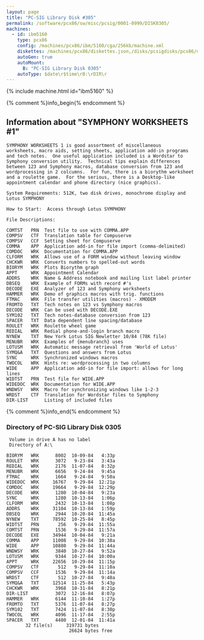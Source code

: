 ```yaml
---
layout: page
title: "PC-SIG Library Disk #305"
permalink: /software/pcx86/sw/misc/pcsig/0001-0999/DISK0305/
machines:
  - id: ibm5160
    type: pcx86
    config: /machines/pcx86/ibm/5160/cga/256kb/machine.xml
    diskettes: /machines/pcx86/diskettes.json,/disks/pcsigdisks/pcx86/diskettes.json
    autoGen: true
    autoMount:
      B: "PC-SIG Library Disk 0305"
    autoType: $date\r$time\rB:\rDIR\r
---
```


{% include machine.html id="ibm5160" %}

{% comment %}info_begin{% endcomment %}

## Information about "SYMPHONY WORKSHEETS #1"

    SYMPHONY WORKSHEETS 1 is good assortment of miscellaneous
    worksheets, macro aids, setting sheets, application add-in programs
    and tech notes.  One useful application included is a Wordstar to
    Symphony conversion utility.  Technical tips explain differences
    between 123 and Symphony macros, database conversion from 123 and
    wordprocessing in 2 colcumns.  For fun, there is a biorythm worksheet
    and a roulette game.  For the serious, there is a Desktop-like
    appointment calendar and phone directory (nice graphics).
    
    System Requirements: 512K, two disk drives, monochrome display and
    Lotus SYMPHONY
    
    How to Start:  Access through Lotus SYMPHONY
    
    File Descriptions:
    
    COMTST   PRN  Test file to use with COMMA.APP
    COMPSV   CTF  Translation table for Compuserve
    COMPSV   CCF  Setting sheet for Compuserve
    COMMA    APP  Application add-in for file import (comma-delimited)
    COMDOC   WRK  Documentation for COMMA.APP
    CLFORM   WRK  Allows use of a FORM window without leaving window
    CHCKWR   WRK  Converts numbers to spelled-out words
    BIORYM   WRK  Plots Biorythm graph
    APPT     WRK  Appointment Calendar
    ADDRS    WRK  Name & Address notebook and mailing list label printer
    DBSEQ    WRK  Example of FORMs with record #'s
    DECODE   EXE  Analyzer of 123 and Symphony worksheets
    HAMMER   WRK  Demo of graphics macros with trig. functions
    FTMAC    WRK  File transfer utilities (macros) - XMODEM
    FROMTO   TXT  Tech notes on 123 vs Symphony macros
    DECODE   WRK  Can be used with DECODE.EXE
    SYM102   TXT  Tech notes-database conversion from 123
    SPACER   TXT  Data dependent line spacing/database
    ROULET   WRK  Roulette wheel game
    REDIAL   WRK  Redial phone-and-login branch macro
    NYNEW    TXT  New York Lotus SIG Newletter 10/84 (78K file)
    MENUBR   WRK  Examples of {menubranch} uses
    LOTUSM   WRK  Automatic message retrieval from 'World of Lotus'
    SYMQ&A   TXT  Questions and answers from Lotus
    SYNC     WRK  Synchronized windows macros
    TWOCOL   WRK  Hints re: wordprocessing in two columns
    WIDE     APP  Application add-in for file import: allows for long lines
    WIDTST   PRN  Test file for WIDE.APP
    WIDEDOC  WRK  Documentation for WIDE.APP
    WNDWSY   WRK  Macro for synchronizing windows like 1-2-3
    WRDST    CTF  Translation for Wordstar files to Symphony
    DIR-LIST      Listing of included files
{% comment %}info_end{% endcomment %}


### Directory of PC-SIG Library Disk 0305

     Volume in drive A has no label
     Directory of A:\

    BIORYM   WRK      8002  10-09-84   4:33p
    ROULET   WRK      3072   9-23-84   3:43a
    REDIAL   WRK      2176  11-07-84   8:32p
    MENUBR   WRK      6656   9-24-84   9:45a
    FTMAC    WRK      1664   9-24-84   9:50a
    WIDEDOC  WRK     16767   9-29-84  12:21p
    COMDOC   WRK     19664   9-29-84  12:29p
    DECODE   WRK      1280  10-04-84   9:23a
    SYNC     WRK      1280  10-13-84   1:06p
    CLFORM   WRK      2432  10-13-84   1:08p
    ADDRS    WRK     31104  10-13-84   1:59p
    DBSEQ    WRK      2944  10-20-84  11:45a
    NYNEW    TXT     78592  10-25-84   8:45p
    WIDTST   PRN       256   9-29-84  11:55a
    COMTST   PRN      1536   9-29-84  11:57a
    DECODE   EXE     34944  10-04-84   9:21a
    COMMA    APP     11008   9-29-84  10:38a
    WIDE     APP     10880   9-29-84  11:44a
    WNDWSY   WRK      3840  10-27-84   9:52a
    LOTUSM   WRK      9344  10-27-84  10:00a
    APPT     WRK     22656  10-29-84  11:15p
    COMPSV   CTF       512   9-29-84  11:10a
    COMPSV   CCF      1536   9-29-84  11:14a
    WRDST    CTF       512  10-27-84   9:48a
    SYMQ&A   TXT     12514  11-25-84   5:43p
    CHCKWR   WRK      3968  10-31-84   8:21p
    DIR-LIST          3072  12-16-84   8:07p
    HAMMER   WRK      6144  11-10-84   1:27p
    FROMTO   TXT      5376  11-07-84   8:27p
    SYM102   TXT      7424  11-07-84   8:30p
    TWOCOL   WRK      4096  11-17-84   2:55p
    SPACER   TXT      4480  12-01-84  11:41a
           32 file(s)     319731 bytes
                           26624 bytes free
